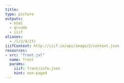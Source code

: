 ```yaml
---
title:
type: picture
outputs:
  - html
  - qrcode
  - iiif
aliases:
  - /l/2/4/2f/
iiifContext: http://iiif.io/api/image/2/context.json
resources:
- src: "front.jxl"
  name: front
  params:
    iiif: front/info.json
    hint: non-paged
---
```

